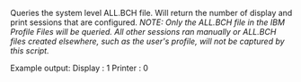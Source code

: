 Queries the system level ALL.BCH file. Will return the number of display and print sessions that are configured.
*NOTE: Only the ALL.BCH file in the IBM Profile Files will be queried. All other sessions ran manually or ALL.BCH files created elsewhere, such as the user's profile, will not be captured by this script.*

Example output:
Display : 1
Printer : 0
